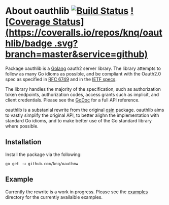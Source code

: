 # About oauthlib [![Build Status](https://travis-ci.org/knq/oauthlib.svg)](https://travis-ci.org/knq/oauthlib) [![Coverage Status](https://coveralls.io/repos/knq/oauthlib/badge  .svg?branch=master&service=github)](https://coveralls.io/github/knq/oauthlib?branch=master) #

Package oauthlib is a [Golang](https://golang.org/project) oauth2 server
library. The library attempts to follow as many Go idioms as possible, and be
compliant with the Oauth2.0 spec as specified in [RFC 6749](http://tools.ietf.org/html/rfc6749) 
and in the [IETF specs](http://tools.ietf.org/html/draft-ietf-oauth-v2-10).

The library handles the majority of the specification, such as authorization
token endpoints, authorization codes, access grants such as implicit, and
client credentials. Please see the [GoDoc](https://godoc.org/github.com/knq/oauthlib) 
for a full API reference.

oauthlib is a substanial rewrite from the original [osin](https://github.com/RangelReale/osin) 
package. oauthlib aims to vastly simplify the original API, to better alighn
the implementation with standard Go idioms, and to make better use of the Go
standard library where possible.

## Installation ##

Install the package via the following:
  
    go get -u github.com/knq/oauthmw


## Example ##

Currently the rewrite is a work in progress. Please see the [examples](./examples) 
directory for the currently availaible examples.
